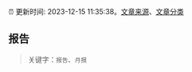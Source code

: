 :alarm_clock: 更新时间: 2023-12-15 11:35:38。[文章来源](/README.md)、[文章分类](/TAGS.md)

## 报告


> 关键字：`报告`、`月报`



